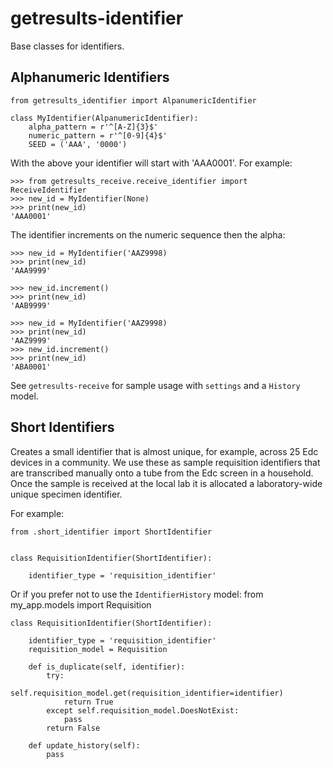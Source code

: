 # getresults-identifier

Base classes for identifiers.

Alphanumeric Identifiers
------------------------

	from getresults_identifier import AlpanumericIdentifier

	class MyIdentifier(AlpanumericIdentifier):
	    alpha_pattern = r'^[A-Z]{3}$'
    	numeric_pattern = r'^[0-9]{4}$'
    	SEED = ('AAA', '0000')
		
With the above your identifier will start with 'AAA0001'. For example:

	>>> from getresults_receive.receive_identifier import ReceiveIdentifier
	>>> new_id = MyIdentifier(None)
	>>> print(new_id)
	'AAA0001'

The identifier increments on the numeric sequence then the alpha:

	>>> new_id = MyIdentifier('AAZ9998)
	>>> print(new_id)
	'AAA9999'	

	>>> new_id.increment()
	>>> print(new_id)
	'AAB9999'	

	>>> new_id = MyIdentifier('AAZ9998)
	>>> print(new_id)
	'AAZ9999'	
	>>> new_id.increment()
	>>> print(new_id)
	'ABA0001'	

See `getresults-receive` for sample usage with `settings` and a `History` model.

Short Identifiers
-----------------

Creates a small identifier that is almost unique, for example, across 25 Edc devices in a community. We use these as sample requisition identifiers that are transcribed manually onto a tube from the Edc screen in a household. Once the sample is received at the local lab it is allocated a laboratory-wide unique specimen identifier.

For example:
 
	from .short_identifier import ShortIdentifier
	
	
	class RequisitionIdentifier(ShortIdentifier):
	    
	    identifier_type = 'requisition_identifier'

Or if you prefer not to use the `IdentifierHistory` model:
	from my_app.models import Requisition

	class RequisitionIdentifier(ShortIdentifier):
	
	    identifier_type = 'requisition_identifier'
	    requisition_model = Requisition
	
	    def is_duplicate(self, identifier):
	        try:
	            self.requisition_model.get(requisition_identifier=identifier)
	            return True
	        except self.requisition_model.DoesNotExist:
	            pass
	        return False

		def update_history(self):
			pass
